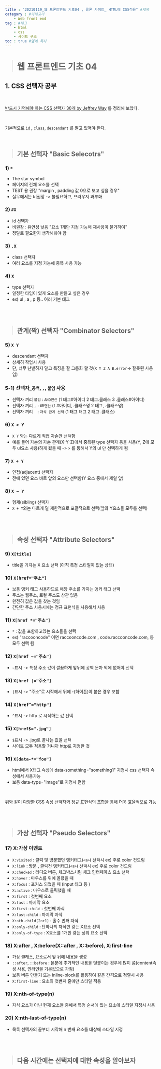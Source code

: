 ```yaml
---
title : "20210119_웹 프론트엔드 기초04 , 클론 사이트_ HTML에 CSS적용" #제목
category : #카테고리
    - Web front end
tag : #태그
    - html
    - css
    - 사이트 구조
toc : true #옆에 목차
---
```

># 웹 프론트엔드 기초 04

## 1. CSS 선택자 공부

<br>

[반드시 기억해야 하는 CSS 선택자 30개 by Jeffrey Way](https://code.tutsplus.com/tutorials/the-30-css-selectors-you-must-memorize--net-16048) 를 정리해 보았다.

<br>

기본적으로 `id` , `class`, `descendant` 를 알고 있어야 한다.

<br>

>## 기본 선택자 "Basic Selecotrs"

### 1) `*`

- The star symbol
- 페이지의 전체 요소를 선택 
- TEST 용 권장 "margin , padding 값 0으로 보고 싶을 경우"
- 실무에서는 비권장 -> 불필요하고, 브라우저 과부화


### 2) `#X` 

- id 선택자 
- 비권장 : 유연성 낮음 "요소 1개만 지정 가능해 재사용이 불가하여"
- 정말로 필요한지 생각해봐야 함


### 3) `.X` 

- class 선택자 
- 여러 요소를 지정 가능해 중복 사용 가능

### 4) `X` 

- type 선택자
- 일정한 타입이 있게 요소를 만들고 싶은 경우
- ex) ul , a , p 등.. 여러 기본 태그 

<br>
<br>

>## 관계(짝) 선택자 "Combinator Selectors"

### 5) `X Y` 

- descendant 선택자
- 상세히 작업시 사용
- 단, 너무 난발하지 말고 특징을 잘 그룹화 할 것(`X Y Z A B.error`-> 잘못된 사용임)

### 5-1) 선택자_`공백`, `,`, `붙임` 사용

- 선택자 끼리 `붙임` : `AND연산` (1 태그#아이디 2 태그.클래스 3 .클래스#아이디)
- 선택자 끼리 `,` :  `OR연산` (1 #아이디, .클래스명 2 태그, .클래스명)
- 선택자 끼리 ` ` :  `자식 관계 선택` (1 태그 태그 2 태그 .클래스)


### 6) `X > Y`

- `X Y` 와는 다르게 직접 자손만 선택함
- 예를 들어 자손의 자손 관계(X-Y-Z)에서 중복된 type 선택자 등을 사용(Y, Z에 모두 ul요소 사용)하게 됬을 때 -> `>` 를 통해서 Y의 ul 만 선택하게 됨 

### 7) `X + Y`

- 인접(adjacent) 선택자
- 전에 있던 요소 바로 앞의 요소만 선택함(Y 요소 중에서 제일 앞)

### 8) `X ~ Y`

- 형제(sibling) 선택자
- `X + Y`와는 다르게 덜 제한적으로 포괄적으로 선택(앞의 Y요소들 모두를 선택)

<br>
<br>

>## 속성 선택자 "Attribute Selectors"

### 9) `X[title]`

- title을 가지는 X 요소 선택 (아직 특정 스타일이 없는 상태)

### 10) `X[href="주소"]`

- 보통 앵커 태그 사용하므로 해당 주소를 가지는 앵커 태그 선택
- 주소는 웹주소, 로컬 주소도 상관 없음
- 완전히 값은 값을 찾는 것임
- 간단한 주소 사용시에는 정규 표현식을 사용해서 사용

### 11) `X[href *="주소"]`

- `*` : 값을 포함하고있는 요소들을 선택
- ex) "raccooncode" 이면 raccooncode.com , code.raccooncode.com, 등 모두 선택 됨

### 12) `X[href ~="주소"]`

- `~`표시 -> 특정 주소 값이 깔끔하게 앞뒤에 공백 문자 외에 없어야 선택 

### 13) `X[href |="주소"]`

- `|`표시 -> "주소"로 시작해서 뒤에 -(하이픈)이 붙은 경우 포함 

### 14) `X[href^="http"]`

- `^`표시 -> http 로 시작하는 값 선택 

### 15) `X[href$=".jpg"]`

- `$`표시 -> .jpg로 끝나는 값을 선택
- 사이트 모두 적용할 거니까 http로 지정한 것

### 16) `X[data-*="foo"]`

- html에서 X태그 속성에 data-something="something1" 지정시 css 선택자 속성에서 사용가능
- 보통 data-type="image"로 지정시 편함

<br>

위와 같이 다양한 CSS 속성 선택자와 정규 표현식의 조합을 통해 더욱 효율적으로 가능

<br>
<br>

>## 가상 선택자 "Pseudo Selectors"

### 17) X:가상 이벤트

- `X:visited` : 클릭 및 방문했던 앵커태그(`<a>`) 선택시 ex) 주로 color 건드림
- `X:link` : 방문 , 클릭전  앵커태그(`<a>`) 선택시 ex) 주로 color 건드림
- `X:checked` : 라디오 버튼, 체크박스처럼 체크 인터페이스 요소 선택
- `X:hover` : 마우스를 위에 올렸을 때
- `X:focus` : 포커스 되었을 때 (input 태그 등 )
- `X:active` : 마우스로 클릭했을 때
- `X:first` : 첫번째 요소
- `X:last` : 마지막 요소
- `X:first-child` : 첫번째 자식
- `X:last-child` : 마지막 자식
- `X:nth-child(2n+1)` : 홀수 번째 자식
- `X:only-child` : 단하나의 자식만 갖는 X요소 선택
- `X:only-of-type` : X요소를 1개만 갖는 상위 요소 선택


### 18) X:after , X:before(X::after , X::before), X:first-line

- 가상 클래스, 요소로서 앞 뒤에 내용을 생성
- `::after`, `::before` : 본문에 추가적인 내용을 덧붙이는 경우에 많이 씀(content속성 사용, 인라인을 기본값으로 가짐)
- 보통 버튼 만들기 또는 inline-block를 활용하여 같은 간격으로 정렬시 사용
- `X:first-line` : 요소의 첫번째 줄에만 스타일 적용

### 19) X:nth-of-type(n)

- 자식 요소가 아닌 현재 요소들 중에서 특정 순서에 있는 요소에 스타일 지정시 사용

### 20) X:nth-last-of-type(n)

- 목록 선택자의 끝부터 시작해 n 번째 요소를 대상에 스타일 지정



<br>
<br>

>## 다음 시간에는 선택자에 대한 속성을 알아보자 
